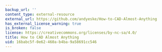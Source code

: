 ```yaml
---
backup_url: ''
content_type: external-resource
external_url: https://github.com/andyeske/How-to-CAD-Almost-Anything
has_external_license_warning: true
is_broken: false
license: https://creativecommons.org/licenses/by-nc-sa/4.0/
title: How to CAD Almost Anything
uid: 16babc5f-0e62-460a-b4ba-9a58691cc546
---
```

